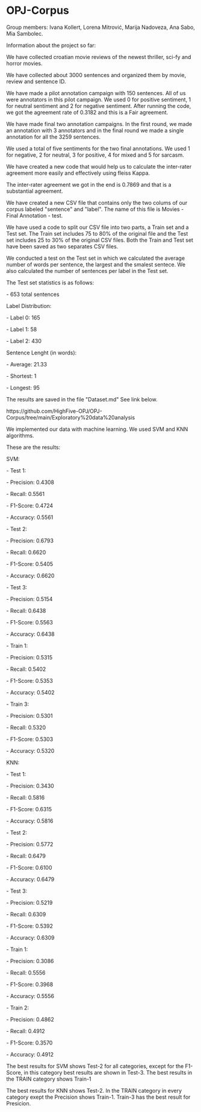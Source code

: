 # OPJ-Corpus
Group members: Ivana Kollert, Lorena Mitrović, Marija Nadoveza, Ana Sabo, Mia Sambolec.
<p>Information about the project so far:</p>
<p>We have collected croatian movie reviews of the newest thriller, sci-fy and horror movies.</p>
<p>We have collected about 3000 sentences and organized them by movie, review and sentence ID.</p>
<p>We have made a pilot annotation campaign with 150 sentences. All of us were annotators in this pilot campaign. We used 0 for positive sentiment, 1 for neutral sentiment and 2 for negative sentiment. After running the code, we got the agreement rate of 0.3182 and this is a Fair agreement.</p>
<p>We have made final two annotation campaigns. In the first round, we made an annotation with 3 annotators and in the final round we made a single annotation for all the 3259 sentences.</p>
<p>We used a total of five sentiments for the two final annotations. We used 1 for negative, 2 for neutral, 3 for positive, 4 for mixed and 5 for sarcasm.</p>
<p>We have created a new code that would help us to calculate the inter-rater agreement more easily and effectively using fleiss Kappa.</p>
<p>The inter-rater agreement we got in the end is 0.7869 and that is a substantial agreement.</p>
<p>We have created a new CSV file that contains only the two colums of our corpus labeled "sentence" and "label". The name of this file is Movies - Final Annotation - test.</p>
<p>We have used a code to split our CSV file into two parts, a Train set and a Test set. The Train set includes 75 to 80% of the original file and the Test set includes 25 to 30% of the original CSV files. Both the Train and Test set have been saved as two separates CSV files.</p>
<p>We conducted a test on the Test set in which we calculated the average number of words per sentence, the largest and the smalest sentece. We also calculated the number of sentences per label in the Test set.</p>
<p>The Test set statistics is as follows: </p>
<p> - 653 total sentences</p>
<p>Label Distribution: </p>
<p>     - Label 0: 165</p>
<p>     - Label 1: 58</p>
<p>     - Label 2: 430</p>
<p>Sentence Lenght (in words):</p>
<p>     - Average: 21.33</p>
<p>     - Shortest: 1</p>
<p>     - Longest: 95</p>
<p>The results are saved in the file "Dataset.md" See link below. </p>
<p>https://github.com/HighFive-OPJ/OPJ-Corpus/tree/main/Exploratory%20data%20analysis</p>
<p> We implemented our data with machine learning. We used SVM and KNN algorithms. </p>
<p> These are the results:</p>
<p> SVM: </p>
<p>    - Test 1:</p>
<p>      - Precision: 0.4308</p>
<p>      - Recall: 0.5561</p>
<p>      - F1-Score: 0.4724</p>
<p>      - Accuracy: 0.5561</p>
<p>    - Test 2:</p>
<p>      - Precision: 0.6793</p>
<p>      - Recall: 0.6620</p>
<p>      - F1-Score: 0.5405</p>
<p>      - Accuracy: 0.6620</p>
<p>    - Test 3:</p>
<p>      - Precision: 0.5154</p>
<p>      - Recall: 0.6438</p>
<p>      - F1-Score: 0.5563</p>
<p>      - Accuracy: 0.6438</p>
<p>    - Train 1:</p>
<p>      - Precision: 0.5315</p>
<p>      - Recall: 0.5402</p>
<p>      - F1-Score: 0.5353</p>
<p>      - Accuracy: 0.5402</p>
<p>    - Train 3:</p>
<p>      - Precision: 0.5301</p>
<p>      - Recall: 0.5320</p>
<p>      - F1-Score: 0.5303</p>
<p>      - Accuracy: 0.5320</p>
<p> KNN: </p>
<p>    - Test 1:</p>
<p>      - Precision: 0.3430</p>
<p>      - Recall: 0.5816</p>
<p>      - F1-Score: 0.6315</p>
<p>      - Accuracy: 0.5816</p>
<p>    - Test 2:</p>
<p>      - Precision: 0.5772</p>
<p>      - Recall: 0.6479</p>
<p>      - F1-Score: 0.6100</p>
<p>      - Accuracy: 0.6479</p>
<p>    - Test 3:</p>
<p>      - Precision: 0.5219</p>
<p>      - Recall: 0.6309</p>
<p>      - F1-Score: 0.5392</p>
<p>      - Accuracy: 0.6309</p>
<p>    - Train 1:</p>
<p>      - Precision: 0.3086</p>
<p>      - Recall: 0.5556</p>
<p>      - F1-Score: 0.3968</p>
<p>      - Accuracy: 0.5556</p>
<p>    - Train 2:</p>
<p>      - Precision: 0.4862</p>
<p>      - Recall: 0.4912</p>
<p>      - F1-Score: 0.3570</p>
<p>      - Accuracy: 0.4912</p>
<p>The best results for SVM shows Test-2 for all categories, except for the F1-Score, in this category best results are shown in Test-3. The best results in the TRAIN category shows Train-1</p>
<p>The best results for KNN shows Test-2. In the TRAIN category in every category exept the Precision shows Train-1. Train-3 has the best result for Presicion.</p>

